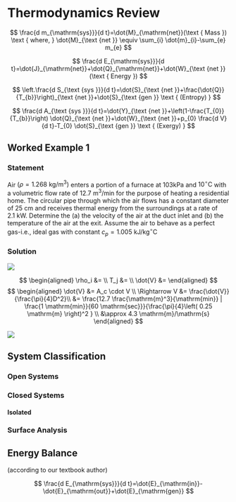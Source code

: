 # Thermodynamics Review

$$
\frac{d m_{\mathrm{sys}}}{d t}=\dot{M}_{\mathrm{net}}(\text { Mass })  
\text { where, } \dot{M}_{\text {net }} \equiv \sum_{i} \dot{m}_{i}-\sum_{e} m_{e}
$$

$$
\frac{d E_{\mathrm{sys}}}{d t}=\dot{J}_{\mathrm{net}}+\dot{Q}_{\mathrm{net}}+\dot{W}_{\text {net }}(\text { Energy })
$$

$$
\left.\frac{d S_{\text {sys }}}{d t}=\dot{S}_{\text {net }}+\frac{\dot{Q}}{T_{b}}\right)_{\text {net }}+\dot{S}_{\text {gen }} \text { (Entropy) }
$$

$$
\frac{d A_{\text {sys }}}{d t}=\dot{Y}_{\text {net }}+\left(1-\frac{T_{0}}{T_{b}}\right) \dot{Q}_{\text {net }}+\dot{W}_{\text {net }}+p_{0} \frac{d V}{d t}-T_{0} \dot{S}_{\text {gen }} \text { (Exergy) }
$$

## Worked Example 1

### Statement

Air $\left(\rho=1.268 \mathrm{~kg} / \mathrm{m}^{3}\right)$ enters a portion of a furnace at $103 \mathrm{kPa}$ and $10^{\circ} \mathrm{C}$ with a volumetric flow rate of $12.7 \mathrm{~m}^{3} / \mathrm{min}$ for the purpose of heating a residential home.
The circular pipe through which the air flows has a constant diameter of $25 \mathrm{~cm}$ and receives thermal energy from the surroundings at a rate of $2.1 \mathrm{~kW}$. Determine the
(a) the velocity of the air at the duct inlet and
(b) the temperature of the air at the exit.
Assume the air to behave as a perfect gas-i.e., ideal gas with constant $c_{p}=1.005 \mathrm{~kJ} / \mathrm{kg}^{\circ} \mathrm{C}$

### Solution

![](https://cdn.mathpix.com/snip/images/9r3jZ-JZN2MREHm9ZiOgup6_nfYU0y3KKC7it7Kf0_w.original.fullsize.png)

$$
\begin{aligned}
\rho_i &= \\
T_j &= \\
\dot{V} &=
\end{aligned}
$$
$$
\begin{aligned}
\dot{V} &= A_c \cdot V \\
\Rightarrow V &= \frac{\dot{V}}{\frac{\pi}{4}D^2}\\
&= \frac{12.7 \frac{\mathrm{m}^3}{\mathrm{min}} | \frac{1 \mathrm{min}}{60 \mathrm{sec}}}{\frac{\pi}{4}\left( 0.25 \mathrm{m} \right)^2 } \\
&\approx 4.3 \mathrm{m}/\mathrm{s}
\end{aligned}
$$

![](https://cdn.mathpix.com/snip/images/wGvIA-gvHfDoXPN0ifXtgtKF33GZJy42IOgNEzgF6es.original.fullsize.png)



## System Classification

### Open Systems
### Closed Systems
#### Isolated
### Surface Analysis

## Energy Balance

(according to our textbook author)

$$
\frac{d E_{\mathrm{sys}}}{d t}=\dot{E}_{\mathrm{in}}-\dot{E}_{\mathrm{out}}+\dot{E}_{\mathrm{gen}}
$$